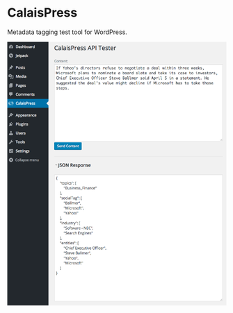 # CalaisPress
Metadata tagging test tool for WordPress.

![CalaisPress Admin Screenshot](https://raw.githubusercontent.com/rveitch/CalaisPress/master/calaispress-screenshot.png)
